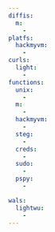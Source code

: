 ```yaml
---
diffis:
  m:
    -
platfs:
  hackmyvm:
    -
curls:
  light:
    -
functions:
  unix:
    -
  m:
    -
  hackmyvm:
    -
  steg:
    -
  creds:
    -
  sudo:
    -
  pspy:
    -

wals:
  lightwu:
    -
---
```

